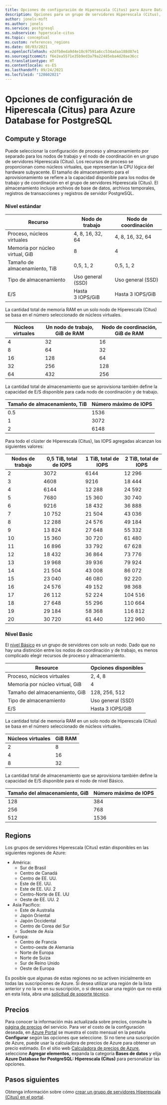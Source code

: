 ```yaml
---
title: Opciones de configuración de Hiperescala (Citus) para Azure Database for PostgreSQL
description: Opciones para un grupo de servidores Hiperescala (Citus), incluidas las regiones, el almacenamiento y el proceso de nodos.
author: jonels-msft
ms.author: jonels
ms.service: postgresql
ms.subservice: hyperscale-citus
ms.topic: conceptual
ms.custom: references_regions
ms.date: 08/03/2021
ms.openlocfilehash: e2dfb0eda9d4e10c97591a6cc534adaa188d87e1
ms.sourcegitcommit: f6e2ea5571e35b9ed3a79a22485eba4d20ae36cc
ms.translationtype: HT
ms.contentlocale: es-ES
ms.lasthandoff: 09/24/2021
ms.locfileid: "128602021"
---
```

# <a name="azure-database-for-postgresql--hyperscale-citus-configuration-options"></a>Opciones de configuración de Hiperescala (Citus) para Azure Database for PostgreSQL

## <a name="compute-and-storage"></a>Compute y Storage
 
Puede seleccionar la configuración de proceso y almacenamiento por separado para los nodos de trabajo y el nodo de coordinación en un grupo de servidores Hiperescala (Citus).  Los recursos de proceso se proporcionan como núcleos virtuales, que representan la CPU lógica del hardware subyacente. El tamaño de almacenamiento para el aprovisionamiento se refiere a la capacidad disponible para los nodos de trabajo y de coordinación en el grupo de servidores Hiperescala (Citus). El almacenamiento incluye archivos de base de datos, archivos temporales, registros de transacciones y registros de servidor PostgreSQL.

### <a name="standard-tier"></a>Nivel estándar
 
| Recurso              | Nodo de trabajo           | Nodo de coordinación      |
|-----------------------|-----------------------|-----------------------|
| Proceso, núcleos virtuales       | 4, 8, 16, 32, 64      | 4, 8, 16, 32, 64      |
| Memoria por núcleo virtual, GiB | 8                     | 4                     |
| Tamaño de almacenamiento, TiB     | 0,5, 1, 2             | 0,5, 1, 2             |
| Tipo de almacenamiento          | Uso general (SSD) | Uso general (SSD) |
| E/S                  | Hasta 3 IOPS/GiB      | Hasta 3 IOPS/GiB      |

La cantidad total de memoria RAM en un solo nodo de Hiperescala (Citus) se basa en el número seleccionado de núcleos virtuales.

| Núcleos virtuales | Un nodo de trabajo, GiB de RAM | Nodo de coordinación, GiB de RAM |
|--------|--------------------------|---------------------------|
| 4      | 32                       | 16                        |
| 8      | 64                       | 32                        |
| 16     | 128                      | 64                        |
| 32     | 256                      | 128                       |
| 64     | 432                      | 256                       |

La cantidad total de almacenamiento que se aprovisiona también define la capacidad de E/S disponible para cada nodo de coordinación y de trabajo.

| Tamaño de almacenamiento, TiB | Número máximo de IOPS |
|-------------------|--------------|
| 0.5               | 1536        |
| 1                 | 3072        |
| 2                 | 6148        |

Para todo el clúster de Hiperescala (Citus), las IOPS agregadas alcanzan los siguientes valores:

| Nodos de trabajo | 0,5 TiB, total de IOPS | 1 TiB, total de IOPS | 2 TiB, total de IOPS |
|--------------|---------------------|-------------------|-------------------|
| 2            | 3072               | 6144             | 12 296            |
| 3            | 4608               | 9216             | 18 444            |
| 4            | 6144               | 12 288            | 24 592            |
| 5            | 7680               | 15 360            | 30 740            |
| 6            | 9216               | 18 432            | 36 888            |
| 7            | 10 752              | 21 504            | 43 036            |
| 8            | 12 288              | 24 576            | 49 184            |
| 9            | 13 824              | 27 648            | 55 332            |
| 10           | 15 360              | 30 720            | 61 480            |
| 11           | 16 896              | 33 792            | 67 628            |
| 12           | 18 432              | 36 864            | 73 776            |
| 13           | 19 968              | 39 936            | 79 924            |
| 14           | 21 504              | 43 008            | 86 072            |
| 15           | 23 040              | 46 080            | 92 220            |
| 16           | 24 576              | 49 152            | 98 368            |
| 17           | 26 112              | 52 224            | 104 516           |
| 18           | 27 648              | 55 296            | 110 664           |
| 19           | 29 184              | 58 368            | 116 812           |
| 20           | 30 720              | 61 440            | 122 960           |

### <a name="basic-tier"></a>Nivel Basic

El [nivel Básico](concepts-hyperscale-tiers.md) es un grupo de servidores con solo un nodo.  Dado que no hay una distinción entre los nodos de coordinación y de trabajo, es menos complicado elegir recursos de proceso y almacenamiento.

| Resource              | Opciones disponibles     |
|-----------------------|-----------------------|
| Proceso, núcleos virtuales       | 2, 4, 8               |
| Memoria por núcleo virtual, GiB | 4                     |
| Tamaño del almacenamiento, GiB     | 128, 256, 512         |
| Tipo de almacenamiento          | Uso general (SSD) |
| E/S                  | Hasta 3 IOPS/GiB      |

La cantidad total de memoria RAM en un solo nodo de Hiperescala (Citus) se basa en el número seleccionado de núcleos virtuales.

| Núcleos virtuales | GiB RAM |
|--------|---------|
| 2      | 8       |
| 4      | 16      |
| 8      | 32      |

La cantidad total de almacenamiento que se aprovisiona también define la capacidad de E/S disponible para el nodo de nivel Básico.

| Tamaño del almacenamiento, GiB | Número máximo de IOPS |
|-------------------|--------------|
| 128               | 384          |
| 256               | 768          |
| 512               | 1536        |

## <a name="regions"></a>Regions
Los grupos de servidores Hiperescala (Citus) están disponibles en las siguientes regiones de Azure:

* América:
    * Sur de Brasil
    * Centro de Canadá
    * Centro de EE. UU.
    * Este de EE. UU.
    * Este de EE. UU. 2
    * Centro-Norte de EE. UU
    * Oeste de EE. UU. 2
* Asia Pacífico:
    * Este de Australia
    * Japón Oriental
    * Japón Occidental
    * Centro de Corea del Sur
    * Sudeste de Asia
* Europa:
    * Centro de Francia
    * Centro-oeste de Alemania
    * Norte de Europa
    * Norte de Suiza
    * Sur de Reino Unido
    * Oeste de Europa

Es posible que algunas de estas regiones no se activen inicialmente en todas las suscripciones de Azure. Si desea utilizar una región de la lista anterior y no la ve en su suscripción, o si desea usar una región que no está en esta lista, abra una [solicitud de soporte técnico](https://portal.azure.com/#blade/Microsoft_Azure_Support/HelpAndSupportBlade/newsupportrequest).

## <a name="pricing"></a>Precios
Para conocer la información más actualizada sobre precios, consulte la [página de precios](https://azure.microsoft.com/pricing/details/postgresql/) del servicio.
Para ver el costo de la configuración deseada, en [Azure Portal](https://portal.azure.com/#create/Microsoft.PostgreSQLServer) se muestra el costo mensual en la pestaña **Configurar** según las opciones que seleccione. Si no tiene una suscripción de Azure, puede usar la calculadora de precios de Azure para obtener un precio estimado. En el sitio web [Calculadora de precios de Azure](https://azure.microsoft.com/pricing/calculator/), seleccione **Agregar elementos**, expanda la categoría **Bases de datos** y elija **Azure Database for PostgreSQL: Hiperescala (Citus)** para personalizar las opciones.
 
## <a name="next-steps"></a>Pasos siguientes
Obtenga información sobre cómo [crear un grupo de servidores Hiperescala (Citus) en el portal](quickstart-create-hyperscale-portal.md).
